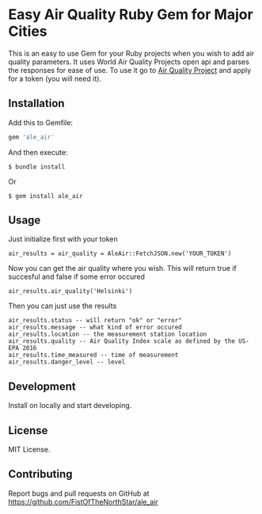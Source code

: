 # Easy Air Quality Ruby Gem for Major Cities

This is an easy to use Gem for your Ruby projects when you wish to add air quality parameters. It uses World Air Quality Projects open api and parses the responses for ease of use. To use it go to [Air Quality Project](aqicn.org) and apply for a token (you will need it).

## Installation

Add this to Gemfile:

```ruby
gem 'ale_air'
```

And then execute:

    $ bundle install
 
Or

    $ gem install ale_air

## Usage

Just initialize first with your token

    air_results = air_quality = AleAir::FetchJSON.new('YOUR_TOKEN')

Now you can get the air quality where you wish. This will return true if succesful and false if some error occured

    air_results.air_quality('Helsinki')

Then you can just use the results

    air_results.status -- will return "ok" or "error"
    air_results.message -- what kind of error occured
    air_results.location -- the measurement station location
    air_results.quality -- Air Quality Index scale as defined by the US-EPA 2016
    air_results.time_measured -- time of measurement
    air_results.danger_level -- level

## Development

Install on locally and start developing. 

## License

MIT License.

## Contributing

Report bugs and pull requests on GitHub at https://github.com/FistOfTheNorthStar/ale_air 

